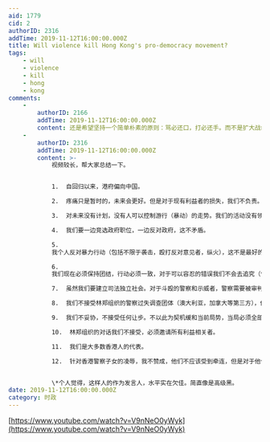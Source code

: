 ```yaml
---
aid: 1779
cid: 2
authorID: 2316
addTime: 2019-11-12T16:00:00.000Z
title: Will violence kill Hong Kong's pro-democracy movement?
tags:
    - will
    - violence
    - kill
    - hong
    - kong
comments:
    -
        authorID: 2166
        addTime: 2019-11-12T16:00:00.000Z
        content: 还是希望坚持一个简单朴素的原则：骂必还口，打必还手。而不是扩大战线去打口头上反对你的人。 可以集中目标指向：高官，港警，黑社会。
    -
        authorID: 2316
        addTime: 2019-11-12T16:00:00.000Z
        content: >-
            视频较长，帮大家总结一下。


            1.  自回归以来，港府偏向中国。

            2.  疼痛只是暂时的，未来会更好。但是对于现有利益者的损失，我们不负责。这都是为了大业，他们会理解的。

            3.  对未来没有计划，没有人可以控制游行（暴动）的走势。我们的活动没有领导人，都是自发的。没有人可以代表我们和政府对话。

            4.  我们要一边竞选政府职位，一边反对政府，这不矛盾。

            5. 
            我个人反对暴力行动（包括不限于袭击，殴打反对意见者，纵火），这不是最好的办法，但是也是可以容许存在的，我不会谴责他们，也许未来我们会改变方式。

            6. 
            我们现在必须保持团结，行动必须一致，对于可以容忍的错误我们不会去追究（包括不限于袭击，殴打反对意见者，纵火），不允许来自内部的分裂。

            7.  虽然我们要建立司法独立社会。对于斗殴的警察和示威者，警察需要被审判，示威者必须全部大赦。

            8.  我们不接受林郑组织的警察过失调查团体（澳大利亚，加拿大等第三方），他们是不公正的。

            9.  我们不妥协，不接受任何让步。不以此为契机缓和当前局势，当局必须全部接受我们的要求。

            10.  林郑组织的对话我们不接受，必须邀请所有利益相关者。

            11.  我们是大多数香港人的代表。

            12.  针对香港警察子女的凌辱，我不赞成，他们不应该受到牵连，但是对于他们受到我们的牵连，我也不反对。


            \*个人觉得，这样人的作为发言人，水平实在欠佳。简直像是高级黑。
date: 2019-11-12T16:00:00.000Z
category: 时政
---
```


[https://www.youtube.com/watch?v=V9nNeO0yWyk](https://www.youtube.com/watch?v=V9nNeO0yWyk)
